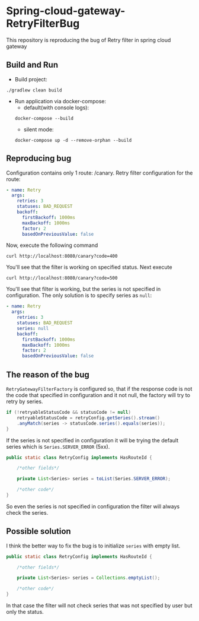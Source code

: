 # Spring-cloud-gateway-RetryFilterBug
This repository is reproducing the bug of Retry filter in spring cloud gateway

## Build and Run
- Build project:
```
./gradlew clean build
```
- Run application via docker-compose:
    - default(with console logs):
    ```
    docker-compose --build
    ```
    - silent mode:
    ```
    docker-compose up -d --remove-orphan --build
    ```
## Reproducing bug
Configuration contains only 1 route: /canary. Retry filter configuration for the route:
```yaml
- name: Retry
  args:
    retries: 3
    statuses: BAD_REQUEST
    backoff:
      firstBackoff: 1000ms
      maxBackoff: 1000ms
      factor: 2
      basedOnPreviousValue: false
```
Now, execute the following command
```
curl http://localhost:8080/canary?code=400
```
You'll see that the filter is working on specified status.
Next execute 
```
curl http://localhost:8080/canary?code=500
```
You'll see that filter is working, but the series is not specified in configuration.
The only solution is to specify series as `null`:
```yaml
- name: Retry
  args:
    retries: 3
    statuses: BAD_REQUEST
    series: null
    backoff:
      firstBackoff: 1000ms
      maxBackoff: 1000ms
      factor: 2
      basedOnPreviousValue: false
```
## The reason of the bug
`RetryGatewayFilterFactory` is configured so, that if the response code is not the code that specified in configuration 
and it not null, the factory will try to retry by series.
```java
if (!retryableStatusCode && statusCode != null) 
    retryableStatusCode = retryConfig.getSeries().stream()
	.anyMatch(series -> statusCode.series().equals(series));
}
```
If the series is not specified in configuration it will be trying the default series which is `Series.SERVER_ERROR` (5xx).
```java
public static class RetryConfig implements HasRouteId {

    /*other fields*/

    private List<Series> series = toList(Series.SERVER_ERROR);

    /*other code*/
}
```

So even the series is not specified in configuration the filter will always check the series.

## Possible solution
I think the better way to fix the bug is to initialize `series` with empty list.
```java
public static class RetryConfig implements HasRouteId {

    /*other fields*/

    private List<Series> series = Collections.emptyList();

    /*other code*/
}
```

In that case the filter will not check series that was not specified by user but only the status.
